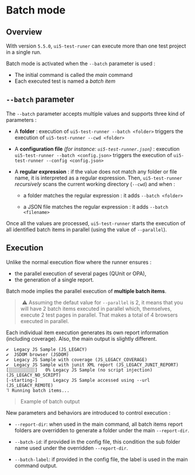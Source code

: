 # Batch mode

## Overview

With version `5.5.0`, `ui5-test-runer` can execute more than one test project in a single run.

Batch mode is activated when the `--batch` parameter is used :

* The initial command is called the *main* command
* Each executed test is named a *batch item*

## `--batch` parameter 

The `--batch` parameter accepts multiple values and supports three kind of parameters :

* A **folder** : execution of `ui5-test-runner --batch <folder>` triggers the execution of `ui5-test-runner --cwd <folder>`

* A **configuration file** *(for instance: `ui5-test-runner.json`)* : execution `ui5-test-runner --batch <config.json>` triggers the execution of `ui5-test-runner --config <config.json>`

* A **regular expression** : if the value does not match any folder or file name, it is interpreted as a regular expression. Then, `ui5-test-runner` *recursively* scans the current working directory (`--cwd`) and when :

  * a folder matches the regular expression : it adds `--batch <folder>`

  * a JSON file matches the regular expression : it adds `--batch <filename>`

Once all the values are processed, `ui5-test-runner` starts the execution of all identified batch items in parallel (using the value of `--parallel`).

## Execution

Unlike the normal execution flow where the runner ensures :

* the parallel execution of several pages (QUnit or OPA),
* the generation of a single report.

Batch mode implies the parallel execution of **multiple batch items**.

> ⚠️ Assuming the defaut value for `--parallel` is 2, it means that you will have 2 batch items executed in parallel which, themselves, execute 2 test pages in parallel. That makes a total of 4 browsers executed in parallel.

Each individual item execution generates its own report information (including coverage). Also, the main output is slightly different.

```batch
✔️  Legacy JS Sample (JS_LEGACY)
✔️  JSDOM browser (JSDOM)
✔️  Legacy JS Sample with coverage (JS_LEGACY_COVERAGE)
✔️  Legacy JS Sample with junit XML report (JS_LEGACY_JUNIT_REPORT)
[░░░░░░░░░░]   0% Legacy JS Sample (no script injection) (JS_LEGACY_NO_SCRIPT)
[-starting-]      Legacy JS Sample accessed using --url (JS_LEGACY_REMOTE)
⠹ Running batch items...
```

> Example of batch output

New parameters and behaviors are introduced to control execution :

* `--report-dir`: when used in the main command, all batch items report folders are overridden to generate a folder under the main `--report-dir`.

* `--batch-id`: if provided in the config file, this condition the sub folder name used under the overridden `--report-dir`.

* `--batch-label`: if provided in the config file, the label is used in the main command output.
